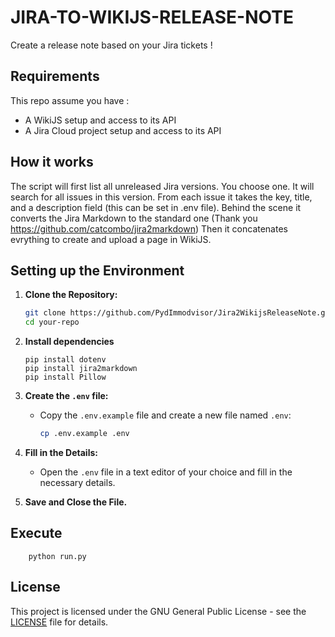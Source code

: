 # JIRA-TO-WIKIJS-RELEASE-NOTE

Create a release note based on your Jira tickets !

## Requirements

This repo assume you have :
* A WikiJS setup and access to its API
* A Jira Cloud project setup and access to its API

## How it works

The script will first list all unreleased Jira versions.
You choose one.
It will search for all issues in this version.
From each issue it takes the key, title, and a description field (this can be set in .env file).
Behind the scene it converts the Jira Markdown to the standard one (Thank you https://github.com/catcombo/jira2markdown)
Then it concatenates evrything to create and upload a page in WikiJS.

## Setting up the Environment

1. **Clone the Repository:**
   ```bash
   git clone https://github.com/PydImmodvisor/Jira2WikijsReleaseNote.git
   cd your-repo
   ```

2. **Install dependencies**
    ```
    pip install dotenv
    pip install jira2markdown
    pip install Pillow
    ```

2. **Create the `.env` file:**
   - Copy the `.env.example` file and create a new file named `.env`:
     ```bash
     cp .env.example .env
     ```

3. **Fill in the Details:**
   - Open the `.env` file in a text editor of your choice and fill in the necessary details.

4. **Save and Close the File.**

## Execute

```
    python run.py
```
    
## License

This project is licensed under the GNU General Public License - see the [LICENSE](LICENSE) file for details.